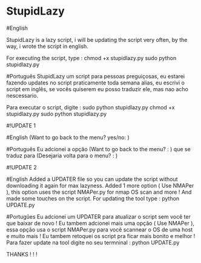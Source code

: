 # StupidLazy

#English

StupidLazy is a lazy script, i will be updating the script very often,
by the way, i wrote the script in english.

For executing the script, type :
chmod +x stupidlazy.py
sudo python stupidlazy.py

#Português
StupidLazy um script para pessoas preguiçosas, eu estarei fazendo updates no script praticamente toda semana
alias, eu escrivi o script em inglês, se vocês quiserem eu posso traduzir ele, mas nao acho nescessario.

Para executar o script, digite : sudo python stupidlazy.py
chmod +x stupidlazy.py
sudo python stupidlazy.py

#!UPDATE 1

#English
(Want to go back to the menu? yes/no: )

#Português
Eu adcionei a opção (Want to go back to the menu? : )
que se traduz para (Desejaria volta para o menu? : )

#!UPDATE 2

#English
Added a UPDATER file so you can update the script without downloading it again for max lazyness. Added 1 more option ( Use NMAPer ), this option uses the script NMAPer.py for nmap OS scan and more ! And made some touches on the script. For updating the tool type : python UPDATE.py

#Portugûes
Eu adcionei um UPDATER para atualizar o script sem você ter que baixar de novo ! Eu tambem adcionei mais uma opção ( Use NMAPer ), essa opção usa o script NMAPer.py para você scannear o OS de uma host e muito mais ! Eu tambem retoquei os script pra ficar mais bonito e melhor ! Para fazer update na tool digite no seu termninal : python UPDATE.py

THANKS ! ! !
